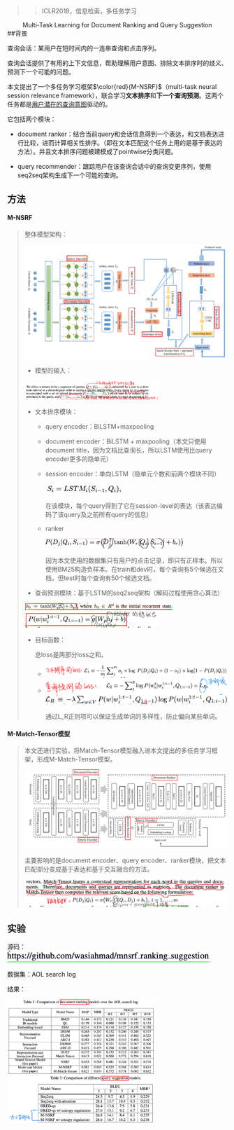 > > ICLR2018，信息检索，多任务学习
<center>Multi-Task Learning for Document Ranking and Query Suggestion</center>
##背景

查询会话：某用户在短时间内的一连串查询和点击序列。

查询会话提供了有用的上下文信息，帮助理解用户意图、排除文本排序时的歧义、预测下一个可能的问题。



本文提出了一个多任务学习框架$\color{red}{M-NSRF}$（multi-task neural session relevance framework），联合学习**文本排序**和**下一个查询预测**。这两个任务都是<u>用户潜在的查询意图</u>驱动的。

它包括两个模块：

-  document ranker：结合当前query和会话信息得到一个表达，和文档表达进行比较，进而计算相关性排序。（即在文本匹配这个任务上用的是基于表达的方法）。并且文本排序问题被建模成了pointwise分类问题。

- query recommender：跟踪用户在该查询会话中的查询变更序列，使用seq2seq架构生成下一个可能的查询。



## 方法

#### M-NSRF

> 整体模型架构：
>
> <img src="../../images/image-20191205145842248.png" alt="image-20191205145842248" style="zoom:50%;" />
>
> - 模型的输入：
>
> <img src="../../images/image-20191205145524477.png" alt="image-20191205145524477" style="zoom:30%;" />
>
> - 文本排序模块：
>
>   - query encoder：BiLSTM+maxpooling
>
>   - document encoder：BiLSTM + maxpooling（本文只使用document title，因为文档比查询长，所以LSTM使用比query encoder更多的隐单元）
>
>   - session encoder：单向LSTM（隐单元个数和前两个模块不同）
>
>     <img src="../../images/image-20191205150300762.png" alt="image-20191205150300762" style="zoom:50%;" />
>
>     在该模块，每个query得到了它在session-level的表达（该表达编码了该query及之前所有query的信息）
>
>   - ranker
>
>     <img src="../../images/image-20191205150520184.png" alt="image-20191205150520184" style="zoom:33%;" />
>
>     因为本文使用的数据集只有用户的点击记录，即只有正样本。所以使用BM25构造负样本。在train和dev时，每个查询有5个候选在文档，但test时每个查询有50个候选文档。
>
> - 查询预测模块：基于LSTM的seq2seq架构（解码过程使用贪心算法）
>
> <img src="../../images/image-20191205150840346.png" alt="image-20191205150840346" style="zoom:33%;" />
>
> <img src="../../images/image-20191205150927450.png" alt="image-20191205150927450" style="zoom:33%;" />
>
> - 目标函数：
>
>   总loss是两部分loss之和。
>
>   - <img src="../../images/image-20191205151717694.png" alt="image-20191205151717694" style="zoom:50%;" />
>
>   - <img src="../../images/image-20191205151748356.png" alt="image-20191205151748356" style="zoom:50%;" />
>
>     <img src="../../images/image-20191205151827279.png" alt="image-20191205151827279" style="zoom:50%;" />
>
>     通过L_R正则项可以保证生成单词的多样性，防止偏向某些单词。        



#### M-Match-Tensor模型

> 本文还进行实验，将Match-Tensor模型融入进本文提出的多任务学习框架，形成M-Match-Tensor模型。
>
> ![image-20191205152643735](../../images/image-20191205152643735.png)
>
> 主要影响的是document encoder、query encoder、ranker模块，把文本匹配部分变成基于表达和基于交互融合的方法。
>
> ![image-20191205152337812](../../images/image-20191205152337812.png)



## 实验

源码：<img src="../../images/image-20191205145213148.png" alt="image-20191205145213148" style="zoom:50%;" />

数据集：AOL search log

结果：

<img src="../../images/image-20191205152931427.png" alt="image-20191205152931427" style="zoom:33%;" />

<img src="../../images/image-20191205153011491.png" alt="image-20191205153011491" style="zoom:33%;" />

